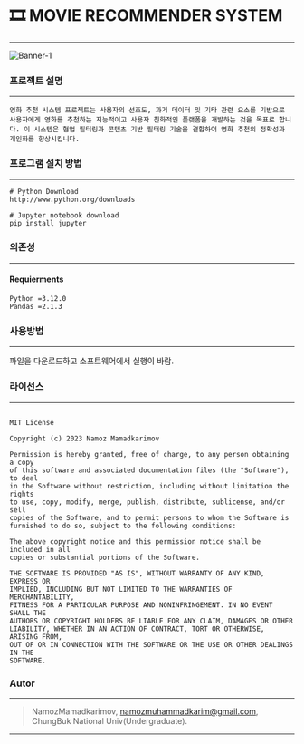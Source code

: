 # 🎞️ MOVIE RECOMMENDER SYSTEM
-----------------------------------------------
![Banner-1](https://github.com/namazkhan/movie-rec-system/assets/74997441/be3a0bd8-d0e6-442e-a7ee-9b67cc3ade8c)

### 프로젝트 설명 
-----------------------------------------------
```
영화 추천 시스템 프로젝트는 사용자의 선호도, 과거 데이터 및 기타 관련 요소를 기반으로 사용자에게 영화를 추천하는 지능적이고 사용자 친화적인 플랫폼을 개발하는 것을 목표로 합니다. 이 시스템은 협업 필터링과 콘텐츠 기반 필터링 기술을 결합하여 영화 추천의 정확성과 개인화를 향상시킵니다.
```
### 프로그램 설치 방법
-----------------------------------------------
```
# Python Download
http://www.python.org/downloads

# Jupyter notebook download
pip install jupyter
```
### 의존성
------------------------------------------------
#### Requierments
```
Python =3.12.0
Pandas =2.1.3
```
### 사용방법
------------------------------------------------

파일을 다운로드하고 소프트웨어에서 실행이 바람.

### 라이선스
------------------------------------------------
```

MIT License

Copyright (c) 2023 Namoz Mamadkarimov

Permission is hereby granted, free of charge, to any person obtaining a copy
of this software and associated documentation files (the "Software"), to deal
in the Software without restriction, including without limitation the rights
to use, copy, modify, merge, publish, distribute, sublicense, and/or sell
copies of the Software, and to permit persons to whom the Software is
furnished to do so, subject to the following conditions:

The above copyright notice and this permission notice shall be included in all
copies or substantial portions of the Software.

THE SOFTWARE IS PROVIDED "AS IS", WITHOUT WARRANTY OF ANY KIND, EXPRESS OR
IMPLIED, INCLUDING BUT NOT LIMITED TO THE WARRANTIES OF MERCHANTABILITY,
FITNESS FOR A PARTICULAR PURPOSE AND NONINFRINGEMENT. IN NO EVENT SHALL THE
AUTHORS OR COPYRIGHT HOLDERS BE LIABLE FOR ANY CLAIM, DAMAGES OR OTHER
LIABILITY, WHETHER IN AN ACTION OF CONTRACT, TORT OR OTHERWISE, ARISING FROM,
OUT OF OR IN CONNECTION WITH THE SOFTWARE OR THE USE OR OTHER DEALINGS IN THE
SOFTWARE.
```

### Autor
------------------------------------------------
> NamozMamadkarimov, namozmuhammadkarim@gmail.com, ChungBuk National Univ(Undergraduate).
-----------------------------------------------

